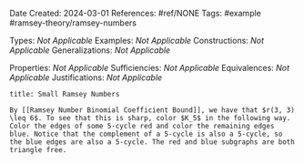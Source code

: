 Date Created: 2024-03-01
References: #ref/NONE
Tags: #example #ramsey-theory/ramsey-numbers 

Types: <i>Not Applicable</i>
Examples: <i>Not Applicable</i>
Constructions: <i>Not Applicable</i>
Generalizations: <i>Not Applicable</i>

Properties: <i>Not Applicable</i>
Sufficiencies: <i>Not Applicable</i>
Equivalences: <i>Not Applicable</i>
Justifications: <i>Not Applicable</i>

```ad-example
title: Small Ramsey Numbers

By [[Ramsey Number Binomial Coefficient Bound]], we have that $r(3, 3) \leq 6$. To see that this is sharp, color $K_5$ in the following way. Color the edges of some 5-cycle red and color the remaining edges blue. Notice that the complement of a 5-cycle is also a 5-cycle, so the blue edges are also a 5-cycle. The red and blue subgraphs are both triangle free. 

```